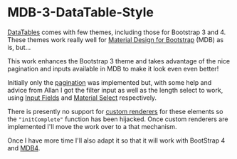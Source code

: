 # MDB-3-DataTable-Style
 
[DataTables](https://datatables.net/) comes with few themes, including those for Bootstrap 3 and 4. These themes work really well for [Material Design for Bootstrap](https://mdbootstrap.com/mdb3/) (MDB) as is, but... 

This work enhances the Bootstrap 3 theme and takes advantage of the nice pagination and inputs available in MDB to make it look even even better!

Initially only the [pagination](https://mdbootstrap.com/mdb3/components/pagination/) was implemented but, with some help and advice from Allan I got the filter input as well as the length select to work, using [Input Fields](https://mdbootstrap.com/mdb3/components/forms/#section1) and [Material Select](https://mdbootstrap.com/mdb3/components/forms/#select-material) respectively.
  
There is presently no support for [custom renderers](https://datatables.net/reference/option/renderer) for these elements so the `"initComplete"` function has been hijacked. Once custom renderers are implemented I'll move the work over to a that mechanism.

Once I have more time I'll also adapt it so that it will work with BootStrap 4 and [MDB4](https://mdbootstrap.com/).